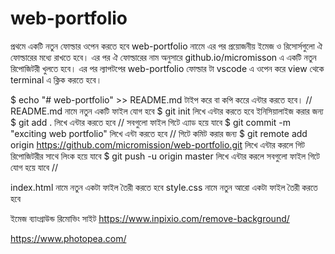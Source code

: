 # web-portfolio
প্রথমে একটি নতুন ফোল্ডার ওপেন করতে হবে web-portfolio নামেে
এর পর প্রয়োজনীয় ইমেজ ও রিসোর্সগুলো ঐ ফোল্ডারের মধ্যে রাখতে হবে।
এর পর ঐ ফোল্ডারের নাম অনুসারে github.io/micromisson এ একটি নতুন রিপোজিটরী খুলতে হবে।
এর পর ল্যাপটপের web-portfolio ফোল্ডার টা vscode এ ওপেন করে view থেকে terminal এ ক্লিক করতে হবে।

$ echo "# web-portfolio" >> README.md টাইপ করে বা কপি করেে এন্টার করতে হবে। // README.md নামে নতুন একটি ফাইল যোগ হবে
$ git init লিখে এন্টার করতে হবে ইনিসিয়ালাইজ করার জন্য
$ git add . লিখে এন্টার করতে হবে // সবগুলো ফাইল গিটে এ্যাড হয়ে যাবে
$ git commit -m "exciting web portfolio" লিখে এন্টা করতে হবে // গিটে কমিট করার জন্য
$ git remote add origin https://github.com/micromission/web-portfolio.git লিখে এন্টার করলে গিট রিপোজিটরীর সাথে লিংক হয়ে যাবে
$ git push -u origin master লিখে এন্টার করলে সবগুলো ফাইল গিটে যোগ হয়ে যাবে // 


index.html নামে নতুন একটা ফাইল তৈরী করতে হবে
style.css নামে নতুন আরো একটা ফাইল তৈরী করতে হবে



ইমেজ ব্যাংগ্রাউন্ড রিমোভিং সাইট
https://www.inpixio.com/remove-background/


https://www.photopea.com/